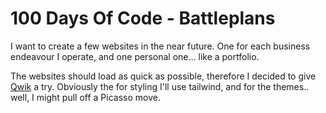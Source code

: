 # 100 Days Of Code - Battleplans

I want to create a few websites in the near future. One for each business endeavour I operate, and one personal one... like a portfolio.

The websites should load as quick as possible, therefore I decided to give [Qwik](https://qwik.builder.io/) a try.
Obviously the for styling I'll use tailwind, and for the themes.. well, I might pull off a Picasso move.

